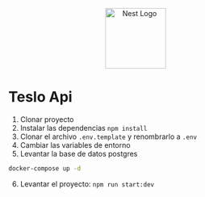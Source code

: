 <p align="center">
  <a href="http://nestjs.com/" target="blank"><img src="https://nestjs.com/img/logo-small.svg" width="120" alt="Nest Logo" /></a>
</p>

# Teslo Api

1. Clonar proyecto 
2. Instalar las dependencias ```` npm install ````
3. Clonar el archivo ````.env.template```` y renombrarlo a ```.env```
4. Cambiar las variables de entorno
5. Levantar la base de datos postgres
````bash
docker-compose up -d
````
6. Levantar el proyecto: ````npm run start:dev````




